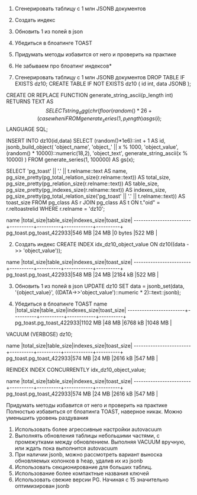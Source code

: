 1. Сгенерировать таблицу с 1 млн JSONB документов
2. Создать индекс
3. Обновить 1 из полей в json
4. Убедиться в блоатинге TOAST
5. Придумать методы избавится от него и проверить на практике
6. Не забываем про блоатинг индексов*


1. Сгенерировать таблицу с 1 млн JSONB документов
DROP TABLE IF EXISTS dz10;
CREATE TABLE IF NOT EXISTS dz10 (
    id int,
    data JSONB
);

CREATE OR REPLACE FUNCTION generate_string_ascii(p_length int)
RETURNS TEXT AS $$
SELECT 
	string_agg(chr(floor(random() * 26 + (case when i % 2 = 0 then 65 else 97 end))::int), '')
FROM 
	generate_series(1, p_length) as gs(i);
$$ LANGUAGE SQL;


INSERT INTO dz10(id,data)
SELECT 
	(random()*1e6)::int + 1 AS id,
	jsonb_build_object(
        'object_name', 'object_' || x % 1000,
        'object_value', (random() * 10000)::numeric(18,2),
        'object_text', generate_string_ascii(x % 10000)
    )
FROM 
	generate_series(1, 100000) AS gs(x);

SELECT
	'pg_toast' || '.' || t.relname::text AS name,
	pg_size_pretty(pg_total_relation_size(r.relname::text)) AS total_size,
	pg_size_pretty(pg_relation_size(r.relname::text)) AS table_size,
	pg_size_pretty(pg_indexes_size(r.relname::text)) AS indexes_size,
    pg_size_pretty(pg_total_relation_size('pg_toast' || '.' || t.relname::text)) AS toast_size
FROM 
	pg_class AS r 
	JOIN pg_class AS t ON t."oid" = r.reltoastrelid
WHERE 
	r.relname = 'dz10';

name                    |total_size|table_size|indexes_size|toast_size|
------------------------+----------+----------+------------+----------+
pg_toast.pg_toast_422933|546 MB    |24 MB     |0 bytes     |522 MB    |

2. Создать индекс
CREATE INDEX idx_dz10_object_value ON dz10((data ->> 'object_value'));

name                    |total_size|table_size|indexes_size|toast_size|
------------------------+----------+----------+------------+----------+
pg_toast.pg_toast_422933|548 MB    |24 MB     |2184 kB     |522 MB    |


3. Обновить 1 из полей в json
UPDATE dz10
SET data = 
	jsonb_set(data, '{object_value}', ((DATA->>'object_value')::numeric * 2)::text::jsonb);

4. Убедиться в блоатинге TOAST
name                    |total_size|table_size|indexes_size|toast_size|
------------------------+----------+----------+------------+----------+
pg_toast.pg_toast_422933|1102 MB   |48 MB     |6768 kB     |1048 MB   |


VACUUM (VERBOSE) dz10;

name                    |total_size|table_size|indexes_size|toast_size|
------------------------+----------+----------+------------+----------+
pg_toast.pg_toast_422933|574 MB    |24 MB     |2616 kB     |547 MB    |

REINDEX INDEX CONCURRENTLY idx_dz10_object_value;

name                    |total_size|table_size|indexes_size|toast_size|
------------------------+----------+----------+------------+----------+
pg_toast.pg_toast_422933|574 MB    |24 MB     |2616 kB     |547 MB    |


Придумать методы избавится от него и проверить на практике
Полностью избавиться от блоатинга TOAST, наверное никак.
Можно уменьшить уровень раздувания
1. Использовать более агрессивные настройки autovacuum
2. Выполнять обновления таблицы небольшими частями, с промежутками между обновлением. Выполняя VACUUM вручную, или ждать пока выполнится autovacuum
3. При наличии jsonb, можно рассмотреть вариант выноска обновляемых колонков в heap, удалив их из jsonb
4. Использовать секционирование для больших таблиц.
5. Использование более компактные названия ключей
6. Использовать свежие версии PG. Начиная с 15 значительно оптимизирован jsonb

